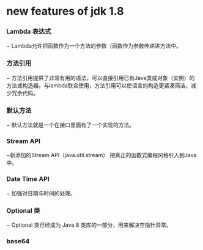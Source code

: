 # new features of jdk 1.8

###   Lambda 表达式 
− Lambda允许把函数作为一个方法的参数（函数作为参数传递进方法中。
    
###   方法引用 
− 方法引用提供了非常有用的语法，可以直接引用已有Java类或对象（实例）的方法或构造器。与lambda联合使用，方法引用可以使语言的构造更紧凑简洁，减少冗余代码。
    
###   默认方法 
− 默认方法就是一个在接口里面有了一个实现的方法。
    
###    Stream API 
−新添加的Stream API（java.util.stream） 把真正的函数式编程风格引入到Java中。
    
###    Date Time API 
− 加强对日期与时间的处理。
    
###    Optional 类 
− Optional 类已经成为 Java 8 类库的一部分，用来解决空指针异常。
    
###    base64